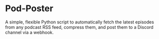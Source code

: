 # Pod-Poster
A simple, flexible Python script to automatically fetch the latest episodes from any podcast RSS feed, compress them, and post them to a Discord channel via a webhook.
